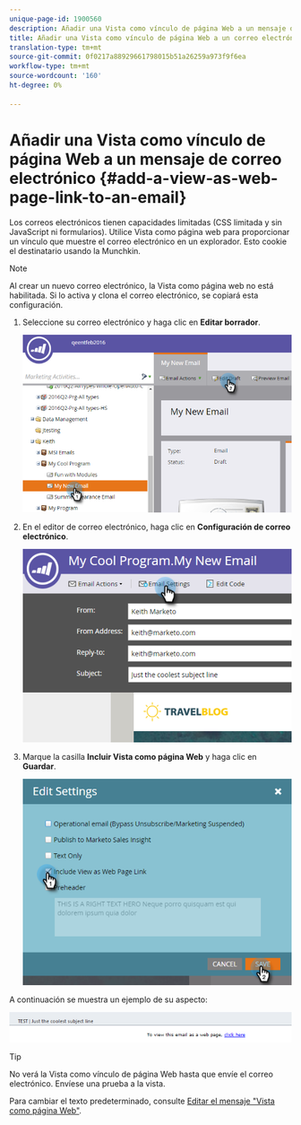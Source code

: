 ```yaml
---
unique-page-id: 1900560
description: Añadir una Vista como vínculo de página Web a un mensaje de correo electrónico - Documentos de marketing - Documentación del producto
title: Añadir una Vista como vínculo de página Web a un correo electrónico
translation-type: tm+mt
source-git-commit: 0f0217a88929661798015b51a26259a973f9f6ea
workflow-type: tm+mt
source-wordcount: '160'
ht-degree: 0%

---
```



# Añadir una Vista como vínculo de página Web a un mensaje de correo electrónico {#add-a-view-as-web-page-link-to-an-email}

Los correos electrónicos tienen capacidades limitadas (CSS limitada y sin JavaScript ni formularios). Utilice Vista como página web para proporcionar un vínculo que muestre el correo electrónico en un explorador. Esto cookie el destinatario usando la Munchkin.

>[!NOTE]
>
>Al crear un nuevo correo electrónico, la Vista como página web no está habilitada. Si lo activa y clona el correo electrónico, se copiará esta configuración.

1. Seleccione su correo electrónico y haga clic en **Editar borrador**.

   ![](assets/one-5.png)

1. En el editor de correo electrónico, haga clic en **Configuración de correo electrónico**.

   ![](assets/two-5.png)

1. Marque la casilla **Incluir Vista como página Web** y haga clic en **Guardar**.

   ![](assets/three-4.png)

A continuación se muestra un ejemplo de su aspecto:

![](assets/four-3.png)

>[!TIP]
>
>No verá la Vista como vínculo de página Web hasta que envíe el correo electrónico. Envíese una prueba a la vista.

Para cambiar el texto predeterminado, consulte [Editar el mensaje &quot;Vista como página Web&quot;](/help/marketo/product-docs/administration/email-setup/edit-the-view-as-web-page-message.md).
